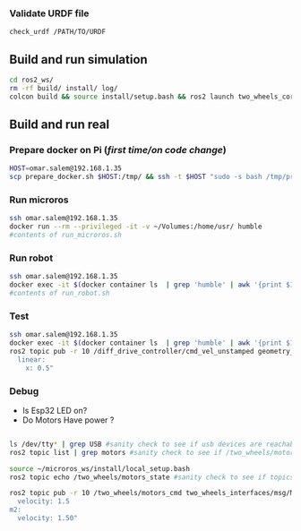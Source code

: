 ### Validate URDF file

```check_urdf /PATH/TO/URDF```

## Build and run simulation

```bash
cd ros2_ws/
rm -rf build/ install/ log/
colcon build && source install/setup.bash && ros2 launch two_wheels_core sim_two_wheels.launch.py
````

## Build and run real

[//]: # (### Log into on Pi)

[//]: # (```bash)

[//]: # (ssh omar.salem@192.168.1.35)

[//]: # (```)

### Prepare docker on Pi (_first time/on code change_)
```bash
HOST=omar.salem@192.168.1.35
scp prepare_docker.sh $HOST:/tmp/ && ssh -t $HOST "sudo -s bash /tmp/prepare_docker.sh"
```

### Run microros

```bash
ssh omar.salem@192.168.1.35
docker run --rm --privileged -it -v ~/Volumes:/home/usr/ humble
#contents of run_microros.sh
```

### Run robot

```bash
ssh omar.salem@192.168.1.35
docker exec -it $(docker container ls  | grep 'humble' | awk '{print $1}') bash
#contents of run_robot.sh
```

### Test
```bash
ssh omar.salem@192.168.1.35
docker exec -it $(docker container ls  | grep 'humble' | awk '{print $1}') bash
ros2 topic pub -r 10 /diff_drive_controller/cmd_vel_unstamped geometry_msgs/msg/Twist "
  linear:
    x: 0.5"

````

### Debug

- Is Esp32 LED on?
- Do Motors Have power ?
```bash

ls /dev/tty* | grep USB #sanity check to see if usb devices are reachable
ros2 topic list | grep motors #sanity check to see if /two_wheels/motors_* topics exist

source ~/microros_ws/install/local_setup.bash
ros2 topic echo /two_wheels/motors_state #sanity check to see if topics emit

ros2 topic pub -r 10 /two_wheels/motors_cmd two_wheels_interfaces/msg/MotorsOdom "m1:
  velocity: 1.5
m2:
  velocity: 1.50"
````
